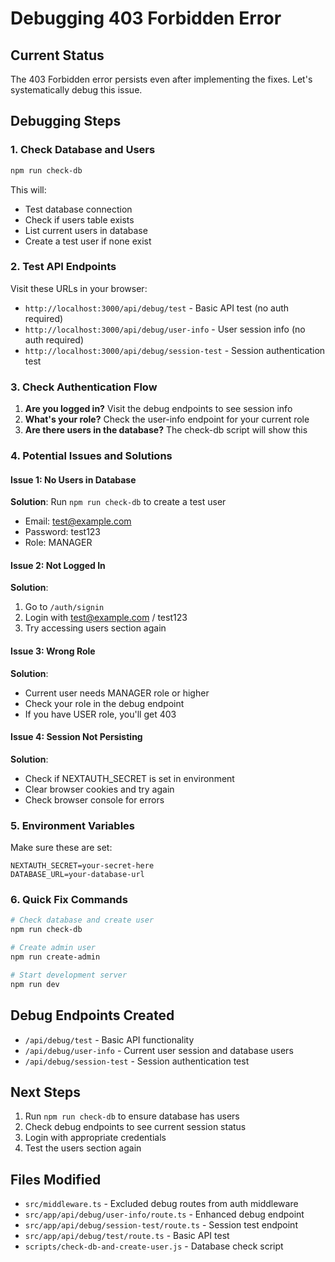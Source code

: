 # Debugging 403 Forbidden Error

## Current Status
The 403 Forbidden error persists even after implementing the fixes. Let's systematically debug this issue.

## Debugging Steps

### 1. Check Database and Users
```bash
npm run check-db
```
This will:
- Test database connection
- Check if users table exists
- List current users in database
- Create a test user if none exist

### 2. Test API Endpoints
Visit these URLs in your browser:
- `http://localhost:3000/api/debug/test` - Basic API test (no auth required)
- `http://localhost:3000/api/debug/user-info` - User session info (no auth required)
- `http://localhost:3000/api/debug/session-test` - Session authentication test

### 3. Check Authentication Flow
1. **Are you logged in?** Visit the debug endpoints to see session info
2. **What's your role?** Check the user-info endpoint for your current role
3. **Are there users in the database?** The check-db script will show this

### 4. Potential Issues and Solutions

#### Issue 1: No Users in Database
**Solution**: Run `npm run check-db` to create a test user
- Email: test@example.com
- Password: test123
- Role: MANAGER

#### Issue 2: Not Logged In
**Solution**: 
1. Go to `/auth/signin`
2. Login with test@example.com / test123
3. Try accessing users section again

#### Issue 3: Wrong Role
**Solution**: 
- Current user needs MANAGER role or higher
- Check your role in the debug endpoint
- If you have USER role, you'll get 403

#### Issue 4: Session Not Persisting
**Solution**: 
- Check if NEXTAUTH_SECRET is set in environment
- Clear browser cookies and try again
- Check browser console for errors

### 5. Environment Variables
Make sure these are set:
```env
NEXTAUTH_SECRET=your-secret-here
DATABASE_URL=your-database-url
```

### 6. Quick Fix Commands
```bash
# Check database and create user
npm run check-db

# Create admin user
npm run create-admin

# Start development server
npm run dev
```

## Debug Endpoints Created
- `/api/debug/test` - Basic API functionality
- `/api/debug/user-info` - Current user session and database users
- `/api/debug/session-test` - Session authentication test

## Next Steps
1. Run `npm run check-db` to ensure database has users
2. Check debug endpoints to see current session status
3. Login with appropriate credentials
4. Test the users section again

## Files Modified
- `src/middleware.ts` - Excluded debug routes from auth middleware
- `src/app/api/debug/user-info/route.ts` - Enhanced debug endpoint
- `src/app/api/debug/session-test/route.ts` - Session test endpoint
- `src/app/api/debug/test/route.ts` - Basic API test
- `scripts/check-db-and-create-user.js` - Database check script
